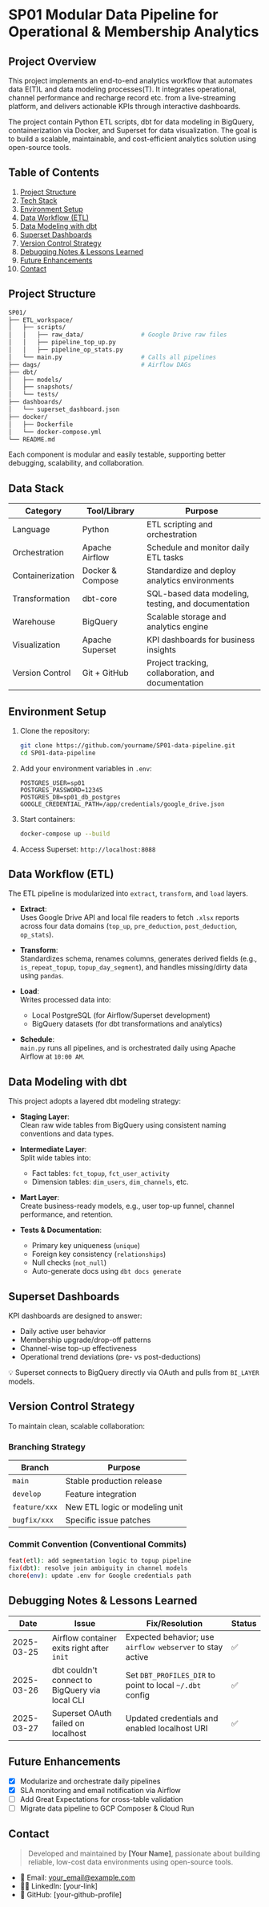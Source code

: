 # SP01 Modular Data Pipeline for Operational & Membership Analytics

## Project Overview
This project implements an end-to-end analytics workflow that automates data E(T)L and data modeling processes(T). It integrates operational, channel performance and recharge record etc. from a live-streaming platform, and delivers actionable KPIs through interactive dashboards.

The project contain Python ETL scripts, dbt for data modeling in BigQuery, containerization via Docker, and Superset for data visualization. The goal is to build a scalable, maintainable, and cost-efficient analytics solution using open-source tools.

## Table of Contents
1. [Project Structure](#project-structure)  
2. [Tech Stack](#tech-stack)  
3. [Environment Setup](#environment-setup)  
4. [Data Workflow (ETL)](#data-workflow-etl)  
5. [Data Modeling with dbt](#data-modeling-with-dbt)  
6. [Superset Dashboards](#superset-dashboards)  
7. [Version Control Strategy](#version-control-strategy)  
8. [Debugging Notes & Lessons Learned](#debugging-notes--lessons-learned)  
9. [Future Enhancements](#future-enhancements)  
10. [Contact](#contact)  

## Project Structure
```bash
SP01/
├── ETL_workspace/
│   ├── scripts/
│   │   ├── raw_data/                # Google Drive raw files
│   │   ├── pipeline_top_up.py
│   │   ├── pipeline_op_stats.py
│   └── main.py                      # Calls all pipelines
├── dags/                            # Airflow DAGs
├── dbt/
│   ├── models/
│   ├── snapshots/
│   └── tests/
├── dashboards/
│   └── superset_dashboard.json
├── docker/
│   ├── Dockerfile
│   └── docker-compose.yml
└── README.md
```

Each component is modular and easily testable, supporting better debugging, scalability, and collaboration.

## Data Stack
| Category          | Tool/Library      | Purpose                                               |
|-------------------|-------------------|--------------------------------------------------------|
| Language          | Python             | ETL scripting and orchestration                       |
| Orchestration     | Apache Airflow     | Schedule and monitor daily ETL tasks                  |
| Containerization  | Docker & Compose   | Standardize and deploy analytics environments         |
| Transformation    | dbt-core           | SQL-based data modeling, testing, and documentation   |
| Warehouse         | BigQuery           | Scalable storage and analytics engine                 |
| Visualization     | Apache Superset    | KPI dashboards for business insights                  |
| Version Control   | Git + GitHub       | Project tracking, collaboration, and documentation    |

## Environment Setup
1. Clone the repository:
   ```bash
   git clone https://github.com/yourname/SP01-data-pipeline.git
   cd SP01-data-pipeline
   ```

2. Add your environment variables in `.env`:
   ```env
   POSTGRES_USER=sp01
   POSTGRES_PASSWORD=12345
   POSTGRES_DB=sp01_db_postgres
   GOOGLE_CREDENTIAL_PATH=/app/credentials/google_drive.json
   ```

3. Start containers:
   ```bash
   docker-compose up --build
   ```

4. Access Superset: `http://localhost:8088`

## Data Workflow (ETL)
The ETL pipeline is modularized into `extract`, `transform`, and `load` layers.

- **Extract**:  
  Uses Google Drive API and local file readers to fetch `.xlsx` reports across four data domains (`top_up`, `pre_deduction`, `post_deduction`, `op_stats`).

- **Transform**:  
  Standardizes schema, renames columns, generates derived fields (e.g., `is_repeat_topup`, `topup_day_segment`), and handles missing/dirty data using `pandas`.

- **Load**:  
  Writes processed data into:
  - Local PostgreSQL (for Airflow/Superset development)
  - BigQuery datasets (for dbt transformations and analytics)

- **Schedule**:  
  `main.py` runs all pipelines, and is orchestrated daily using Apache Airflow at `10:00 AM`.

## Data Modeling with dbt
This project adopts a layered dbt modeling strategy:

- **Staging Layer**:  
  Clean raw wide tables from BigQuery using consistent naming conventions and data types.

- **Intermediate Layer**:  
  Split wide tables into:
  - Fact tables: `fct_topup`, `fct_user_activity`
  - Dimension tables: `dim_users`, `dim_channels`, etc.

- **Mart Layer**:  
  Create business-ready models, e.g., user top-up funnel, channel performance, and retention.

- **Tests & Documentation**:  
  - Primary key uniqueness (`unique`)
  - Foreign key consistency (`relationships`)
  - Null checks (`not_null`)
  - Auto-generate docs using `dbt docs generate`

## Superset Dashboards
KPI dashboards are designed to answer:
- Daily active user behavior
- Membership upgrade/drop-off patterns
- Channel-wise top-up effectiveness
- Operational trend deviations (pre- vs post-deductions)

💡 Superset connects to BigQuery directly via OAuth and pulls from `BI_LAYER` models.

## Version Control Strategy
To maintain clean, scalable collaboration:

### Branching Strategy
| Branch        | Purpose                       |
|---------------|-------------------------------|
| `main`        | Stable production release      |
| `develop`     | Feature integration            |
| `feature/xxx` | New ETL logic or modeling unit |
| `bugfix/xxx`  | Specific issue patches         |

### Commit Convention (Conventional Commits)
```bash
feat(etl): add segmentation logic to topup pipeline  
fix(dbt): resolve join ambiguity in channel models  
chore(env): update .env for Google credentials path  
```

## Debugging Notes & Lessons Learned
| Date       | Issue                                               | Fix/Resolution                                             | Status  |
|------------|-----------------------------------------------------|-------------------------------------------------------------|---------|
| 2025-03-25 | Airflow container exits right after `init`         | Expected behavior; use `airflow webserver` to stay active  | ✅       |
| 2025-03-26 | dbt couldn't connect to BigQuery via local CLI     | Set `DBT_PROFILES_DIR` to point to local `~/.dbt` config   | ✅       |
| 2025-03-27 | Superset OAuth failed on localhost                 | Updated credentials and enabled localhost URI              | ✅       |

## Future Enhancements
- [x] Modularize and orchestrate daily pipelines  
- [x] SLA monitoring and email notification via Airflow  
- [ ] Add Great Expectations for cross-table validation  
- [ ] Migrate data pipeline to GCP Composer & Cloud Run  

## Contact
> Developed and maintained by **[Your Name]**, passionate about building reliable, low-cost data environments using open-source tools.

- 📧 Email: your_email@example.com  
- 🧑‍💻 LinkedIn: [your-link]  
- 📂 GitHub: [your-github-profile]
